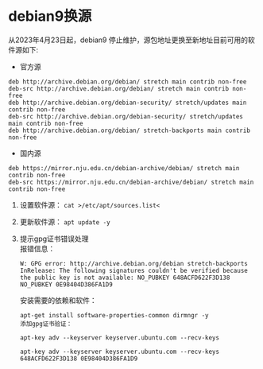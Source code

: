 # debian9换源

从2023年4月23日起，debian9 停止维护，源包地址更换至新地址目前可用的软件源如下:

- 官方源
  
```script
deb http://archive.debian.org/debian/ stretch main contrib non-free
deb-src http://archive.debian.org/debian/ stretch main contrib non-free
deb http://archive.debian.org/debian-security/ stretch/updates main contrib non-free
deb-src http://archive.debian.org/debian-security/ stretch/updates main contrib non-free
deb http://archive.debian.org/debian/ stretch-backports main contrib non-free
```

- 国内源
  
```script
deb https://mirror.nju.edu.cn/debian-archive/debian/ stretch main contrib non-free
deb-src https://mirror.nju.edu.cn/debian-archive/debian/ stretch main contrib non-free
```

1. 设置软件源： ```cat >/etc/apt/sources.list<```
2. 更新软件源： ```apt update -y```
3. 提示gpg证书错误处理  
   报错信息：

    ```script
    W: GPG error: http://archive.debian.org/debian stretch-backports InRelease: The following signatures couldn't be verified because the public key is not available: NO_PUBKEY 648ACFD622F3D138 NO_PUBKEY 0E98404D386FA1D9
    ```

    安装需要的依赖和软件：

    ```script
    apt-get install software-properties-common dirmngr -y
    添加gpg证书验证：

    apt-key adv --keyserver keyserver.ubuntu.com --recv-keys  

    apt-key adv --keyserver keyserver.ubuntu.com --recv-keys 648ACFD622F3D138 0E98404D386FA1D9  
    ```  
